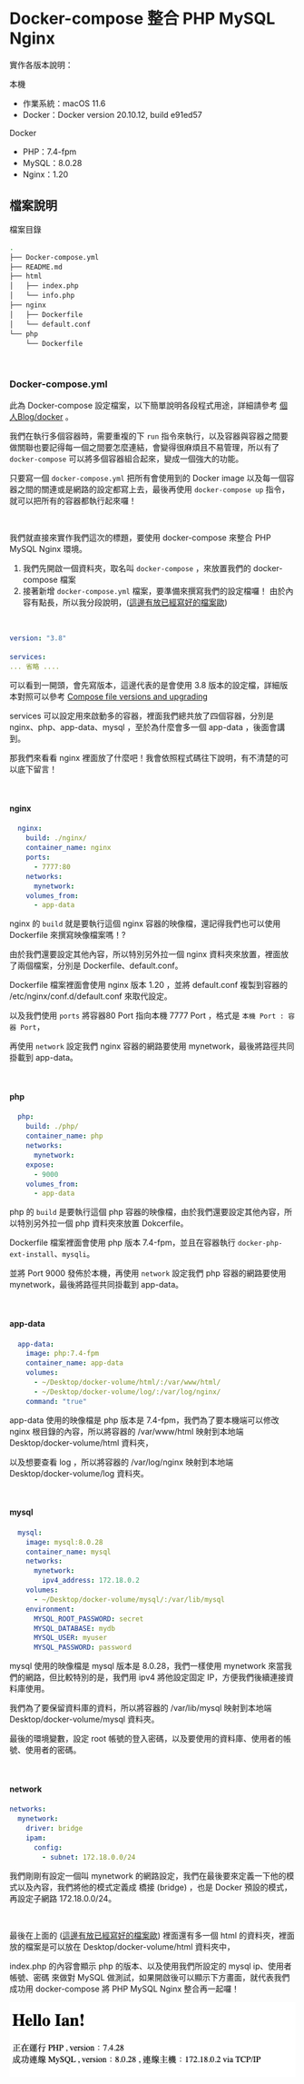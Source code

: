 # Docker-compose 整合 PHP MySQL Nginx

實作各版本說明：

本機

* 作業系統：macOS 11.6
* Docker：Docker version 20.10.12, build e91ed57

Docker 

*  PHP：7.4-fpm
*  MySQL：8.0.28
*  Nginx：1.20

## 檔案說明

檔案目錄

```sh
.
├── Docker-compose.yml
├── README.md
├── html
│   ├── index.php
│   └── info.php
├── nginx
│   ├── Dockerfile
│   └── default.conf
└── php
    └── Dockerfile
``` 

<br>

### Docker-compose.yml

此為 Docker-compose 設定檔案，以下簡單說明各段程式用途，詳細請參考 [個人Blog/docker](https://pin-yi.me/docker/) 。

我們在執行多個容器時，需要重複的下 `run` 指令來執行，以及容器與容器之間要做關聯也要記得每一個之間要怎麼連結，會變得很麻煩且不易管理，所以有了 `docker-compose` 可以將多個容器組合起來，變成一個強大的功能。

只要寫一個 `docker-compose.yml` 把所有會使用到的 Docker image 以及每一個容器之間的關連或是網路的設定都寫上去，最後再使用 `docker-compose up` 指令，就可以把所有的容器都執行起來囉！

<br>

我們就直接來實作我們這次的標題，要使用 docker-compose 來整合 PHP MySQL Nginx 環境。

1. 我們先開啟一個資料夾，取名叫 `docker-compose` ，來放置我們的 docker-compose 檔案
2. 接著新增 `docker-compose.yml` 檔案，要準備來撰寫我們的設定檔囉！ 由於內容有點長，所以我分段說明，([這邊有放已經寫好的檔案歐](https://github.com/880831ian/docker-compose-php-mysql-nginx))

<br>

```yml
version: "3.8"

services:
... 省略 ....
```
可以看到一開頭，會先寫版本，這邊代表的是會使用 3.8 版本的設定檔，詳細版本對照可以參考 [Compose file versions and upgrading](https://docs.docker.com/compose/compose-file/compose-versioning/) 

services 可以設定用來啟動多的容器，裡面我們總共放了四個容器，分別是 nginx、php、app-data、mysql ，至於為什麼會多一個 app-data ，後面會講到。

那我們來看看 nginx 裡面放了什麼吧！我會依照程式碼往下說明，有不清楚的可以底下留言！

<br>

#### nginx

```yml
  nginx:
    build: ./nginx/
    container_name: nginx
    ports:
      - 7777:80
    networks:
      mynetwork:
    volumes_from:
      - app-data
```


nginx 的 `build` 就是要執行這個 nginx 容器的映像檔，還記得我們也可以使用 Dockerfile 來撰寫映像檔案嗎！?
 
由於我們還要設定其他內容，所以特別另外拉一個 nginx 資料夾來放置，裡面放了兩個檔案，分別是 Dockerfile、default.conf。

Dockerfile 檔案裡面會使用 nginx 版本 1.20 ，並將 default.conf 複製到容器的 /etc/nginx/conf.d/default.conf 來取代設定。

以及我們使用 `ports` 將容器80 Port 指向本機 7777 Port ，格式是 `本機 Port : 容器 Port`，

再使用 `network` 設定我們 nginx 容器的網路要使用 mynetwork，最後將路徑共同掛載到 app-data。

<br>

#### php

```yml
  php:
    build: ./php/
    container_name: php
    networks:
      mynetwork:    
    expose:
      - 9000
    volumes_from:
      - app-data
```

php 的 `build` 是要執行這個 php 容器的映像檔，由於我們還要設定其他內容，所以特別另外拉一個 php 資料夾來放置 Dokcerfile。

Dockerfile 檔案裡面會使用 php 版本 7.4-fpm，並且在容器執行 `docker-php-ext-install`、`mysqli`。

並將 Port 9000 發佈於本機，再使用 `network` 設定我們 php 容器的網路要使用 mynetwork，最後將路徑共同掛載到 app-data。

<br>

#### app-data

```yml
  app-data:
    image: php:7.4-fpm
    container_name: app-data
    volumes:
      - ~/Desktop/docker-volume/html/:/var/www/html/
      - ~/Desktop/docker-volume/log/:/var/log/nginx/
    command: "true"
```

app-data 使用的映像檔是 php 版本是 7.4-fpm，我們為了要本機端可以修改 nginx 根目錄的內容，所以將容器的 /var/www/html 映射到本地端 Desktop/docker-volume/html 資料夾，

以及想要查看 log ，所以將容器的 /var/log/nginx 映射到本地端 Desktop/docker-volume/log 資料夾。

<br>

#### mysql

```yml
  mysql:
    image: mysql:8.0.28
    container_name: mysql
    networks:
      mynetwork:
        ipv4_address: 172.18.0.2
    volumes:
      - ~/Desktop/docker-volume/mysql/:/var/lib/mysql
    environment:
      MYSQL_ROOT_PASSWORD: secret
      MYSQL_DATABASE: mydb
      MYSQL_USER: myuser
      MYSQL_PASSWORD: password
```

mysql 使用的映像檔是 mysql 版本是 8.0.28，我們一樣使用 mynetwork 來當我們的網路，但比較特別的是，我們用 ipv4 將他設定固定 IP，方便我們後續連接資料庫使用。

我們為了要保留資料庫的資料，所以將容器的 /var/lib/mysql 映射到本地端  Desktop/docker-volume/mysql 資料夾。

最後的環境變數，設定 root 帳號的登入密碼，以及要使用的資料庫、使用者的帳號、使用者的密碼。

<br>

#### network

```yml
networks:
  mynetwork:
    driver: bridge
    ipam:
      config:
        - subnet: 172.18.0.0/24
```

我們剛剛有設定一個叫 mynetwork 的網路設定，我們在最後要來定義一下他的模式以及內容，我們將他的模式定義成 橋接 (bridge) ，也是 Docker 預設的模式，再設定子網路 172.18.0.0/24。

<br>

最後在上面的 ([這邊有放已經寫好的檔案歐](https://github.com/880831ian/docker-compose-php-mysql-nginx)) 裡面還有多一個 html 的資料夾，裡面放的檔案是可以放在 Desktop/docker-volume/html 資料夾中，

index.php 的內容會顯示 php 的版本、以及使用我們所設定的 mysql ip、使用者帳號、密碼 來做對 MySQL 做測試，如果開啟後可以顯示下方畫面，就代表我們成功用 docker-compose 將 PHP MySQL Nginx 整合再一起囉！


![圖片](https://raw.githubusercontent.com/880831ian/docker-compose-php-mysql-nginx/master/images/localhost-7777.png)
